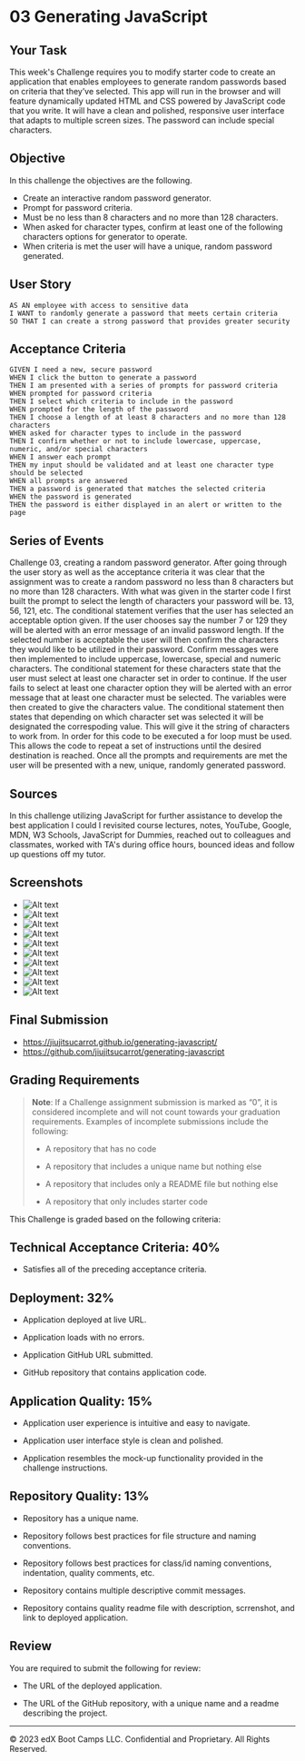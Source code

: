 # 03 Generating JavaScript

## Your Task

This week's Challenge requires you to modify starter code to create an application that enables employees to generate random passwords based on criteria that they’ve selected. This app will run in the browser and will feature dynamically updated HTML and CSS powered by JavaScript code that you write. It will have a clean and polished, responsive user interface that adapts to multiple screen sizes. The password can include special characters.

## Objective

In this challenge the objectives are the following.
* Create an interactive random password generator.
* Prompt for password criteria.
* Must be no less than 8 characters and no more than 128 characters.
* When asked for character types, confirm at least one of the following characters options for generator to operate.
* When criteria is met the user will have a unique, random password generated.

## User Story

```
AS AN employee with access to sensitive data
I WANT to randomly generate a password that meets certain criteria
SO THAT I can create a strong password that provides greater security
```

## Acceptance Criteria

```
GIVEN I need a new, secure password
WHEN I click the button to generate a password
THEN I am presented with a series of prompts for password criteria
WHEN prompted for password criteria
THEN I select which criteria to include in the password
WHEN prompted for the length of the password
THEN I choose a length of at least 8 characters and no more than 128 characters
WHEN asked for character types to include in the password
THEN I confirm whether or not to include lowercase, uppercase, numeric, and/or special characters
WHEN I answer each prompt
THEN my input should be validated and at least one character type should be selected
WHEN all prompts are answered
THEN a password is generated that matches the selected criteria
WHEN the password is generated
THEN the password is either displayed in an alert or written to the page
```

## Series of Events

Challenge 03, creating a random password generator. After going through the user story as well as the acceptance criteria it was clear that the assignment was to create a random password no less than 8 characters but no more than 128 characters. With what was given in the starter code I first built the prompt to select the length of characters your password will be. 13, 56, 121, etc. The conditional statement verifies that the user has selected an acceptable option given. If the user chooses say the number 7 or 129 they will be alerted with an error message of an invalid password length. If the selected number is acceptable the user will then confirm the characters they would like to be utilized in their password. Confirm messages were then implemented to include uppercase, lowercase, special and numeric characters. The conditional statement for these characters state that the user must select at least one character set in order to continue. If the user fails to select at least one character option they will be alerted with an error message that at least one character must be selected. The variables were then created to give the characters value. The conditional statement then states that depending on which character set was selected it will be designated the correspoding value. This will give it the string of characters to work from. In order for this code to be executed a for loop must be used. This allows the code to repeat a set of instructions until the desired destination is reached. Once all the prompts and requirements are met the user will be presented with a new, unique, randomly generated password.

## Sources

In this challenge utilizing JavaScript for further assistance to develop the best application I could I revisited course lectures, notes, YouTube, Google, MDN, W3 Schools, JavaScript for Dummies, reached out to colleagues and classmates, worked with TA's during office hours, bounced ideas and follow up questions off my tutor. 

## Screenshots

* ![Alt text](<Screenshot 2023-07-03 at 7.55.57 PM.png>)
* ![Alt text](<Screenshot 2023-07-03 at 7.56.15 PM.png>)
* ![Alt text](<Screenshot 2023-07-03 at 7.59.20 PM.png>)
* ![Alt text](<Screenshot 2023-07-03 at 7.56.40 PM.png>)
* ![Alt text](<Screenshot 2023-07-03 at 8.00.34 PM.png>)
* ![Alt text](<Screenshot 2023-07-03 at 7.56.54 PM.png>)
* ![Alt text](<Screenshot 2023-07-03 at 7.57.20 PM.png>)
* ![Alt text](<Screenshot 2023-07-03 at 7.57.36 PM.png>)
* ![Alt text](<Screenshot 2023-07-03 at 7.57.55 PM.png>)
* ![Alt text](<Screenshot 2023-07-03 at 7.58.21 PM.png>)

## Final Submission

* https://jiujitsucarrot.github.io/generating-javascript/
* https://github.com/jiujitsucarrot/generating-javascript

## Grading Requirements

> **Note**: If a Challenge assignment submission is marked as “0”, it is considered incomplete and will not count towards your graduation requirements. Examples of incomplete submissions include the following:
>
> * A repository that has no code
>
> * A repository that includes a unique name but nothing else
>
> * A repository that includes only a README file but nothing else
>
> * A repository that only includes starter code

This Challenge is graded based on the following criteria:

## Technical Acceptance Criteria: 40%

* Satisfies all of the preceding acceptance criteria.

## Deployment: 32%

* Application deployed at live URL.

* Application loads with no errors.

* Application GitHub URL submitted.

* GitHub repository that contains application code.

## Application Quality: 15%

* Application user experience is intuitive and easy to navigate.

* Application user interface style is clean and polished.

* Application resembles the mock-up functionality provided in the challenge instructions.

## Repository Quality: 13%

* Repository has a unique name.

* Repository follows best practices for file structure and naming conventions.

* Repository follows best practices for class/id naming conventions, indentation, quality comments, etc.

* Repository contains multiple descriptive commit messages.

* Repository contains quality readme file with description, scrrenshot, and link to deployed application.

## Review

You are required to submit the following for review:

* The URL of the deployed application.

* The URL of the GitHub repository, with a unique name and a readme describing the project.

---
© 2023 edX Boot Camps LLC. Confidential and Proprietary. All Rights Reserved.